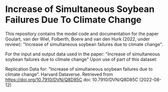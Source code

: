 # Increase of Simultaneous Soybean Failures Due To Climate Change
This repository contains the model code and documentation for the paper Goulart, van der Wiel, Folberth, Boere and van den Hurk (2022, under review): "Increase of simultaneous soybean failures due to climate change".

For the input and output data used in the paper: "Increase of simultaneous soybean failures due to climate change" Upon use of part of this dataset:

Replication Data for: ”Increase of simultaneous soybean failures due to climate change”. Harvard Dataverse. Retrieved from https://doi.org/10.7910/DVN/Q8D85C doi: 10.7910/DVN/Q8D85C (2022-08-12)
